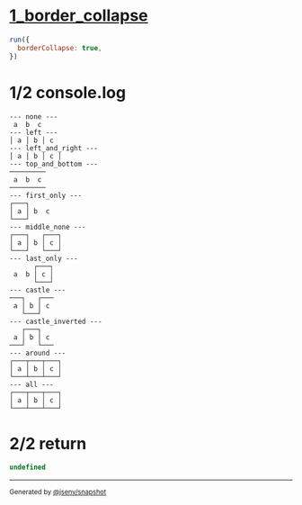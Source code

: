 # [1_border_collapse](../../table_3_cells_same_row.test.mjs#L139)

```js
run({
  borderCollapse: true,
})
```

# 1/2 console.log

```console
--- none ---
 a  b  c 
--- left ---
│ a │ b │ c 
--- left_and_right ---
│ a │ b │ c │
--- top_and_bottom ---
─────────
 a  b  c 
─────────
--- first_only ---
┌───┐      
│ a │ b  c 
└───┘      
--- middle_none ---
┌───┐   ┌───┐
│ a │ b │ c │
└───┘   └───┘
--- last_only ---
      ┌───┐
 a  b │ c │
      └───┘
--- castle ---
───┐   ┌───
 a │ b │ c 
   └───┘   
--- castle_inverted ---
   ┌───┐   
 a │ b │ c 
───┘   └───
--- around ---
┌───┬───┬───┐
│ a │ b │ c │
└───┴───┴───┘
--- all ---
┌───┬───┬───┐
│ a │ b │ c │
└───┴───┴───┘
```

# 2/2 return

```js
undefined
```

---

<sub>
  Generated by <a href="https://github.com/jsenv/core/tree/main/packages/independent/snapshot">@jsenv/snapshot</a>
</sub>
